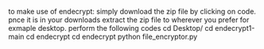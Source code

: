 to make use of endecrypt:
simply download the zip file by clicking on code.
pnce it is in your downloads extract the zip file to wherever you prefer for exmaple desktop.
perform the following codes
cd Desktop/ 
cd endecrypt1-main
cd endecrypt
cd endecrypt
python file_encryptor.py
